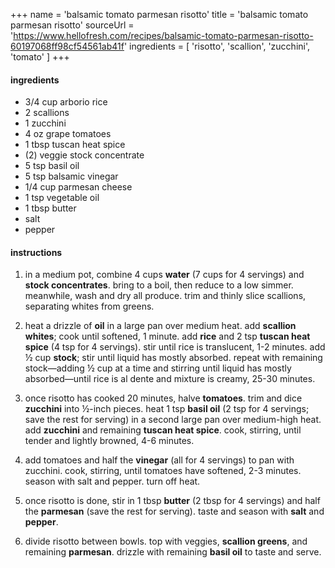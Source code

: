 +++
name = 'balsamic tomato parmesan risotto'
title = 'balsamic tomato parmesan risotto'
sourceUrl = 'https://www.hellofresh.com/recipes/balsamic-tomato-parmesan-risotto-60197068ff98cf54561ab41f'
ingredients = [
  'risotto',
  'scallion',
  'zucchini',
  'tomato'
]
+++

#### ingredients

- 3/4 cup arborio rice
- 2 scallions
- 1 zucchini
- 4 oz grape tomatoes
- 1 tbsp tuscan heat spice
- (2) veggie stock concentrate
- 5 tsp basil oil
- 5 tsp balsamic vinegar
- 1/4 cup parmesan cheese
- 1 tsp vegetable oil
- 1 tbsp butter
- salt
- pepper

#### instructions

1. in a medium pot, combine 4 cups **water** (7 cups for 4 servings) and **stock concentrates**. bring to a boil, then reduce to a low simmer. meanwhile, wash and dry all produce. trim and thinly slice scallions, separating whites from greens.

2. heat a drizzle of **oil** in a large pan over medium heat. add **scallion whites**; cook until softened, 1 minute. add **rice** and 2 tsp **tuscan heat spice** (4 tsp for 4 servings). stir until rice is translucent, 1-2 minutes. add ½ cup **stock**; stir until liquid has mostly absorbed. repeat with remaining stock—adding ½ cup at a time and stirring until liquid has mostly absorbed—until rice is al dente and mixture is creamy, 25-30 minutes.

3. once risotto has cooked 20 minutes, halve **tomatoes**. trim and dice **zucchini** into ½-inch pieces. heat 1 tsp **basil oil** (2 tsp for 4 servings; save the rest for serving) in a second large pan over medium-high heat. add **zucchini** and remaining **tuscan heat spice**. cook, stirring, until tender and lightly browned, 4-6 minutes.

4. add tomatoes and half the **vinegar** (all for 4 servings) to pan with zucchini. cook, stirring, until tomatoes have softened, 2-3 minutes. season with salt and pepper. turn off heat.

5. once risotto is done, stir in 1 tbsp **butter** (2 tbsp for 4 servings) and half the **parmesan** (save the rest for serving). taste and season with **salt** and **pepper**.

6. divide risotto between bowls. top with veggies, **scallion greens**, and remaining **parmesan**. drizzle with remaining **basil oil** to taste and serve.